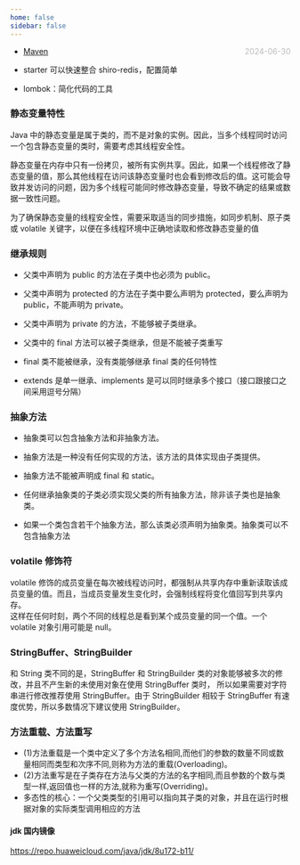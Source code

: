 ```yaml
---
home: false
sidebar: false
---
```


- [Maven](./Maven) <span style="color:#bbb; float:right">2024-06-30</span>

- starter 可以快速整合 shiro-redis，配置简单

- lombok：简化代码的工具

### 静态变量特性

Java 中的静态变量是属于类的，而不是对象的实例。因此，当多个线程同时访问一个包含静态变量的类时，需要考虑其线程安全性。

静态变量在内存中只有一份拷贝，被所有实例共享。因此，如果一个线程修改了静态变量的值，那么其他线程在访问该静态变量时也会看到修改后的值。这可能会导致并发访问的问题，因为多个线程可能同时修改静态变量，导致不确定的结果或数据一致性问题。

为了确保静态变量的线程安全性，需要采取适当的同步措施，如同步机制、原子类或 volatile 关键字，以便在多线程环境中正确地读取和修改静态变量的值

### 继承规则

- 父类中声明为 public 的方法在子类中也必须为 public。

- 父类中声明为 protected 的方法在子类中要么声明为 protected，要么声明为 public，不能声明为 private。

- 父类中声明为 private 的方法，不能够被子类继承。

- 父类中的 final 方法可以被子类继承，但是不能被子类重写

- final 类不能被继承，没有类能够继承 final 类的任何特性

- extends 是单一继承、implements 是可以同时继承多个接口（接口跟接口之间采用逗号分隔）

### 抽象方法

- 抽象类可以包含抽象方法和非抽象方法。

- 抽象方法是一种没有任何实现的方法，该方法的具体实现由子类提供。

- 抽象方法不能被声明成 final 和 static。

- 任何继承抽象类的子类必须实现父类的所有抽象方法，除非该子类也是抽象类。

- 如果一个类包含若干个抽象方法，那么该类必须声明为抽象类。抽象类可以不包含抽象方法

### volatile 修饰符

volatile 修饰的成员变量在每次被线程访问时，都强制从共享内存中重新读取该成员变量的值。而且，当成员变量发生变化时，会强制线程将变化值回写到共享内存。  
这样在任何时刻，两个不同的线程总是看到某个成员变量的同一个值。一个 volatile 对象引用可能是 null。

### StringBuffer、StringBuilder

和 String 类不同的是，StringBuffer 和 StringBuilder 类的对象能够被多次的修改，并且不产生新的未使用对象在使用 StringBuffer 类时，
所以如果需要对字符串进行修改推荐使用 StringBuffer。由于 StringBuilder 相较于 StringBuffer 有速度优势，所以多数情况下建议使用 StringBuilder。

### 方法重载、方法重写

- (1)方法重载是一个类中定义了多个方法名相同,而他们的参数的数量不同或数量相同而类型和次序不同,则称为方法的重载(Overloading)。
- (2)方法重写是在子类存在方法与父类的方法的名字相同,而且参数的个数与类型一样,返回值也一样的方法,就称为重写(Overriding)。
- 多态性的核心：一个父类类型的引用可以指向其子类的对象，并且在运行时根据对象的实际类型调用相应的方法

#### jdk 国内镜像

https://repo.huaweicloud.com/java/jdk/8u172-b11/
